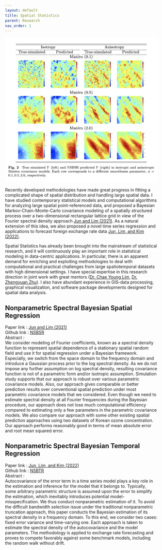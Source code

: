 ```yaml
---
layout: default
title: Spatial Statistics
parent: Research
nav_order: 1
---
```


![](ImageExample1.png)

Recently developed methodologies have made great progress in fitting a complicated shape of spatial distribution and handling large spatial data. I have studied contemporary statistical models and computational algorithms for analyzing large spatial point-referenced data, and proposed a Bayesian Markov-Chain-Monte-Carlo covariance modeling of a spatially structured process over a two-dimensional rectangular lattice grid in view of the Fourier spectral density approach [Jun and Lim (2021)](https://doi.org/10.1007/s42952-021-00156-y). As a natural extension of this idea, we also proposed a novel time series regression and applications to forecast foreign exchange rate data [Jun, Lim, and Kim (2022)](https://doi.org/10.48550/arXiv.2210.07457).

Spatial Statistics has already been brought into the mainstream of statistical research, and it will continuously play an important role in statistical modeling in data-centric applications. In particular, there is an apparent demand for enriching and exploiting methodologies to deal with computational and practical challenges from large spatiotemporal datasets with high dimensional settings. I have special expertise in this research direction in joint work with great mentors ([Dr. Chae Young Lim](https://scholar.google.com/citations?user=w8zE47kAAAAJ&hl=th), [Dr. Zhengyuan Zhu](https://scholar.google.com/citations?view_op=list_works&hl=en&user=ixDds0sAAAAJ)). I also have abundant experience in GIS-data processing, graphical visualization, and software package developments designed for spatial data analysis.


## Nonparametric Spectral Bayesian Spatial Regression 

Paper  link : [Jun and Lim (2021)](https://doi.org/10.1007/s42952-021-00156-y)\
Github link : [NSBSR](https://github.com/junpeea/NSBSR)\
Abstract :\
We consider modeling of Fourier coefficients, known as a spectral density function to represent spatial dependence of a stationary spatial random field and use it for spatial regression under a Bayesian framework. Especially, we switch from the space domain to the frequency domain and introduce a Gaussian process prior to the log spectral density. As we do not impose any further assumption on log spectral density, resulting covariance function is not of a parametric form and/or isotropic assumption. Simulation study supports that our approach is robust over various parametric covariance models. Also, our approach gives comparable or better prediction results over conventional spatial prediction under most parametric covariance models that we considered. Even though we need to estimate spectral density at all Fourier frequencies during the Bayesian procedure, our approach does not lose much computational efficiency compared to estimating only a few parameters in the parametric covariance models. We also compare our approach with some other existing spatial prediction approaches using two datasets of Korean ozone concentration. Our approach performs reasonably good in terms of mean absolute error and root mean squared error.

## Nonparametric Spectral Bayesian Temporal Regression

Paper  link : [Jun, Lim, and Kim (2022)](https://doi.org/10.48550/arXiv.2210.07457)\
Github link : [NSBTR](https://github.com/junpeea/NSBTR)\
Abstract :\
Autocovariance of the error term in a time series model plays a key role in the estimation and inference for the model that it belongs to. Typically, some arbitrary parametric structure is assumed upon the error to simplify the estimation, which inevitably introduces potential model-misspecification. We thus conduct nonparametric estimation of it. To avoid the difficult bandwidth selection issue under the traditional nonparametric truncation approach, this paper conducts the Bayesian estimation of its spectral density in a frequency domain. To this end, we consider two cases: fixed error variance and time-varying one. Each approach is taken to estimate the spectral density of the autocovariance and the model parameters. The methodology is applied to exchange rate forecasting and proves to compete favorably against some benchmark models, including the random walk without drift.

